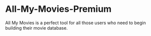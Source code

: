 # All-My-Movies-Premium
All My Movies is a perfect tool for all those users who need to begin building their movie database.
